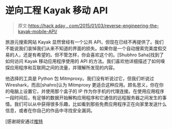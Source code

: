 # 逆向工程 Kayak 移动 API

> 原文:[https://hack aday . com/2015/01/03/reverse-engineering-the-kayak-mobile-API/](https://hackaday.com/2015/01/03/reverse-engineering-the-kayak-mobile-api/)

旅游元搜索网站 Kayak 显然曾经有一个公共 API，但现在已经不再提供了。我们不能说我们哀悼我们从来不知道的界面的损失。如果你是一个自动搜索完美度假交易的人，还是有希望的。但不管怎样，你会喜欢这个的。[Shubhro Saha]找到了如何访问 Kayak 移动应用程序使用的 API 的方法。我们喜欢他详细描述了如何嗅探应用程序和互联网之间的流量，并理解所发现的内容。

他选择的工具是 Python 包 Mitmproxy。我们没有听说过它，但我们听说过 Wireshark，而且[shahro]认为 Mitmproxy 更适合这种应用。顾名思义，你在你的电脑上设置它，并使用那个盒子的 IP 作为你手机的代理连接。在使用应用程序一段时间后，有足够的数据开始解构应用程序和它通信的远程服务器之间发生的事情。我们可以从中获得很多乐趣，比如看到那些免费应用程序正在向家里发送什么信息，或者在你自己的作品中寻找安全漏洞。

[感谢胡安通过[推特](https://twitter.com/juanantoniobm/status/550962983174963200?s=03)